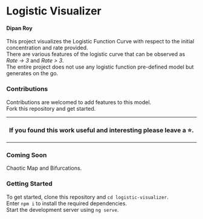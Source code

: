 # Logistic Visualizer
#### Dipan Roy  

This project visualizes the Logistic Function Curve with respect to the initial concentration and rate provided.  
There are various features of the logistic curve that can be observed as *Rate -> 3* and *Rate > 3*.  
The entire project does not use any logistic function pre-defined model but generates on the go.  

### Contributions

Contributions are welcomed to add features to this model.  
Fork this repository and get started.  

<hr /><center>

### If you found this work useful and interesting please leave a ⭐.
</center><hr />

### Coming Soon

Chaotic Map and Bifurcations.


### Getting Started

To get started, clone this repository and ``cd logistic-visualizer``.  
Enter ``npm i`` to install the required dependencies.  
Start the development server using ``ng serve``.  
